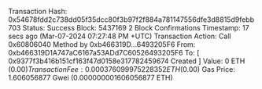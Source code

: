 Transaction Hash:
0x54678fdd2c738dd05f35dcc80f3b97f2f884a781147556dfe3d8815d9febb703 
Status:
Success
Block:
5437169
2 Block Confirmations
Timestamp:
17 secs ago (Mar-07-2024 07:27:48 PM +UTC)
Transaction Action:
Call
0x60806040
Method by
0xb466319D...6493205F6
From:
0xb466319D1A747aC6167a53ADd7C60526493205F6
To:
[  0x9377f3b416b151cf163f47d0158e317782459674 Created ] 
Value:
0 ETH
($0.00)
Transaction Fee:
0.000376099975228352 ETH
($0.00)
Gas Price:
1.606056877 Gwei (0.000000001606056877 ETH)
